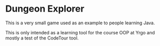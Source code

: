# Dungeon Explorer

This is a very small game used as an example to people learning Java.

This is only intended as a learning tool for the course OOP at Yrgo and
mostly a test of the CodeTour tool.
